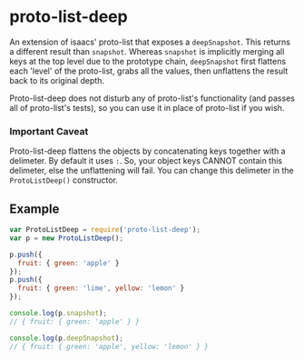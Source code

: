 proto-list-deep
===============

An extension of isaacs' proto-list that exposes a `deepSnapshot`. This returns
a different result than `snapshot`. Whereas `snapshot` is implicitly merging
all keys at the top level due to the prototype chain, `deepSnapshot` first
flattens each 'level' of the proto-list, grabs all the values, then unflattens
the result back to its original depth.

Proto-list-deep does not disturb any of proto-list's functionality (and passes
all of proto-list's tests), so you can use it in place of proto-list if you
wish.

### Important Caveat
Proto-list-deep flattens the objects by concatenating keys together with a
delimeter. By default it uses ` : `. So, your object keys CANNOT contain this
delimeter, else the unflattening will fail. You can change this delimeter
in the `ProtoListDeep()` constructor.

Example
-------
```js
var ProtoListDeep = require('proto-list-deep');
var p = new ProtoListDeep();

p.push({
  fruit: { green: 'apple' }
});
p.push({
  fruit: { green: 'lime', yellow: 'lemon' }
});

console.log(p.snapshot);
// { fruit: { green: 'apple' } }

console.log(p.deepSnapshot);
// { fruit: { green: 'apple', yellow: 'lemon' } }

```
